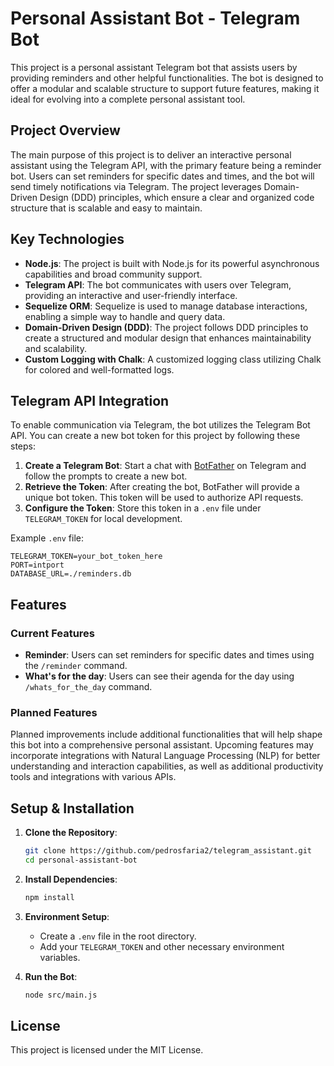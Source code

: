 # Personal Assistant Bot - Telegram Bot

This project is a personal assistant Telegram bot that assists users by providing reminders and other helpful functionalities. The bot is designed to offer a modular and scalable structure to support future features, making it ideal for evolving into a complete personal assistant tool.

## Project Overview

The main purpose of this project is to deliver an interactive personal assistant using the Telegram API, with the primary feature being a reminder bot. Users can set reminders for specific dates and times, and the bot will send timely notifications via Telegram. The project leverages Domain-Driven Design (DDD) principles, which ensure a clear and organized code structure that is scalable and easy to maintain.

## Key Technologies

-   **Node.js**: The project is built with Node.js for its powerful asynchronous capabilities and broad community support.
-   **Telegram API**: The bot communicates with users over Telegram, providing an interactive and user-friendly interface.
-   **Sequelize ORM**: Sequelize is used to manage database interactions, enabling a simple way to handle and query data.
-   **Domain-Driven Design (DDD)**: The project follows DDD principles to create a structured and modular design that enhances maintainability and scalability.
-   **Custom Logging with Chalk**: A customized logging class utilizing Chalk for colored and well-formatted logs.

## Telegram API Integration

To enable communication via Telegram, the bot utilizes the Telegram Bot API. You can create a new bot token for this project by following these steps:

1. **Create a Telegram Bot**: Start a chat with [BotFather](https://core.telegram.org/bots#botfather) on Telegram and follow the prompts to create a new bot.
2. **Retrieve the Token**: After creating the bot, BotFather will provide a unique bot token. This token will be used to authorize API requests.
3. **Configure the Token**: Store this token in a `.env` file under `TELEGRAM_TOKEN` for local development.

Example `.env` file:

```plaintext
TELEGRAM_TOKEN=your_bot_token_here
PORT=intport
DATABASE_URL=./reminders.db
```

## Features

### Current Features

-   **Reminder**: Users can set reminders for specific dates and times using the `/reminder` command.
-   **What's for the day**: Users can see their agenda for the day using `/whats_for_the_day` command.

### Planned Features

Planned improvements include additional functionalities that will help shape this bot into a comprehensive personal assistant. Upcoming features may incorporate integrations with Natural Language Processing (NLP) for better understanding and interaction capabilities, as well as additional productivity tools and integrations with various APIs.

## Setup & Installation

1. **Clone the Repository**:

    ```bash
    git clone https://github.com/pedrosfaria2/telegram_assistant.git
    cd personal-assistant-bot
    ```

2. **Install Dependencies**:

    ```bash
    npm install
    ```

3. **Environment Setup**:

    - Create a `.env` file in the root directory.
    - Add your `TELEGRAM_TOKEN` and other necessary environment variables.

4. **Run the Bot**:
    ```bash
    node src/main.js
    ```

## License

This project is licensed under the MIT License.
